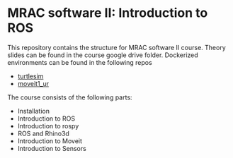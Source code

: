 # MRAC software II: Introduction to ROS

This repository contains the structure for MRAC software II course. Theory slides can be found in the course google drive folder.
Dockerized environments can be found in the following repos

- [turtlesim](https://github.com/vinceHuyghe/turtlesim)
- [moveit1_ur](https://github.com/vinceHuyghe/MRAC_moveit1_ur)

The course consists of the following parts:

- Installation
- Introduction to ROS
- Introduction to rospy
- ROS and Rhino3d
- Introduction to Moveit
- Introduction to Sensors
